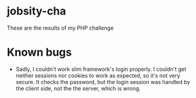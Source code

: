 # jobsity-cha

These are the results of my PHP challenge

# Known bugs

- Sadly, I couldn't work slim framework's login properly. I couldn't get neither sessions nor cookies to work as expected, so it's not very secure. It checks the password, but the login session was handled by the client side, not the the server, which is wrong. 
